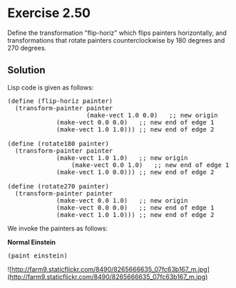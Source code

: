 Exercise 2.50
============= 

Define the transformation "flip-horiz" which flips painters horizontally, and 
transformations that rotate painters counterclockwise by 180 degrees and 270 
degrees.

Solution
-------- 

Lisp code is given as follows:

<pre>
(define (flip-horiz painter)	
  (transform-painter painter	
                     (make-vect 1.0 0.0)   ;; new origin
		     (make-vect 0.0 0.0)   ;; new end of edge 1
		     (make-vect 1.0 1.0))) ;; new end of edge 2

(define (rotate180 painter)
  (transform-painter painter
  		     (make-vect 1.0 1.0)   ;; new origin
	             (make-vect 0.0 1.0)   ;; new end of edge 1
		     (make-vect 1.0 0.0))) ;; new end of edge 2

(define (rotate270 painter)
  (transform-painter painter
  		     (make-vect 0.0 1.0)   ;; new origin
		     (make-vect 0.0 0.0)   ;; new end of edge 1
		     (make-vect 1.0 1.0))) ;; new end of edge 2
</pre>

We invoke the painters as follows:

**Normal Einstein**
<pre>
(paint einstein)
</pre>

![http://farm9.staticflickr.com/8490/8265666635_07fc63b167_m.jpg](http://farm9.staticflickr.com/8490/8265666635_07fc63b167_m.jpg)